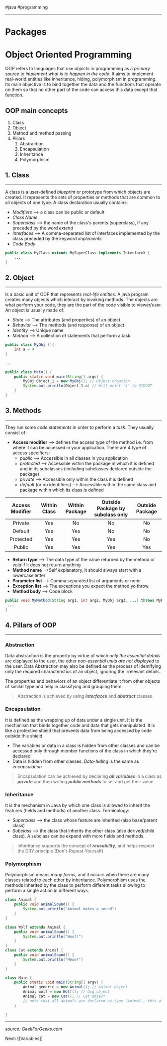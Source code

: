 #java #programming 

---
# Packages


# Object Oriented Programming
OOP refers to languages that use *objects* in programming as a *primary source* to *implement what is to happen in the code*. It aims to implement real-world entities like inheritance, hiding, polymorphism in programming. Its main objective is to bind together the data and the functions that operate on them so that no other part of the code can access this data except that function.

## OOP main concepts
1. Class
2. Object
3. Method and method passing
4. Pillars
	1. Abstraction
	2. Encapsulation
	3. Inheritance
	4. Polymorphism

## 1. Class
---
A class is a user-defined *blueprint* or prototype from which objects are created. It represents the sets of properties or methods that are common to all objects of one type.
A class declaration usually contains:
- *Modifiers* --> a class can be public or default
- *Class Name*
- *Superclass* --> the name of the class's parents (superclass), if any preceded by the word *extend*
- *Interfaces* --> A comma-separated list of interfaces implemented by the class preceded by the keyword *implements*
- *Code Body*

```java
public class MyClass extends MySuperClass implements InterfaceX {
	...
}
```

## 2. Object
---
Is a basic unit of OOP that represents *real-life entities*. A java program creates many objects which interact by invoking methods. The objects are what perform your code, they are the part of the code visible to viewer/user. An object is usually made of:
- *State* --> The attributes (and properties) of an object
- *Behavior* --> The methods (and response) of an object
- *Identity* --> Unique name
- *Method*  --> A collection of statements that perform a task.

```java
public class MyObj (){
	int a = 4
}

...

public class Main() {
	public static void main(String[] args) {
		MyObj Object_1 = new MyObj(); // Object creation
		System.out.println(Object_1.a) // Will print '4' to STDOUT
	}
}
```

## 3. Methods
---
They run some *code statements* in order to perform a *task*. They usually consist of:
-  **Access modifier** --> defines the access type of the method i.e. from where it can be accessed in your application. There are 4 type of access specifiers:
	- *public* --> Accessible in all classes in you application
	- *protected* --> Accessible within the package in which it is defined and in its subclasses (including subclasses declared outside the package)
	- *private* --> Accessible only within the class it is defined
	- *default* (or no identifiers) --> Accessible within the same class and package within which its class is defined

| Access Modifier | Within Class | Within Package | Outside Package by subclass only | Outside Package |
|:---------------:|:------------:|:--------------:|:--------------------------------:|:---------------:|
|     Private     |     Yes      |       No       |                No                |       No        |
|     Default     |     Yes      |      Yes       |                No                |       No        |
|    Protected    |     Yes      |      Yes       |               Yes                |       No        |
|     Public      |     Yes      |      Yes       |               Yes                |       Yes       |


- **Return type** --> The data type of the value returned by the method or *void* if it does not return anything
- **Method name** -->Self explanatory, it should always start with a lowercase letter
- **Parameter list** --> Comma separated list of arguments or none
- **Exception list** --> The exceptions you expect the method yo throw.
- **Method body** --> Code block

```java
public void MyMethod(String arg1, int arg2, MyObj arg3, ...) throws MyException {
 ...
}
```

## 4. Pillars of OOP
---
### Abstraction
Data abstraction is the property by virtue of which *only the essential details* are displayed to the user, the other *non-essential units are not displayed* to the user. Data Abstraction may also be defined as the process of identifying only the required characteristics of an object, ignoring the irrelevant details. 

The properties and behaviors of an object differentiate it from other objects of similar type and help in classifying and grouping them

> Abstraction is achieved by using ***interfaces*** and ***abstract*** classes.

### Encapsulation
It is defined as the wrapping up of data under a single unit. It is the mechanism that binds together code and data that gets manipulated. It is like a protective shield that prevents data from being accessed by code outside this shield

- The variables or data in a class is hidden from other classes and can be accessed only through member functions of the class in which they're declared
- Data is hidden from other classes. *Data-hiding* is the same as *encapsulation*

> Encapsulation can be achieved by declaring ***all variables*** in a class as ***private*** and then writing ***public methods*** to set and get their value.

### Inheritance
It is the mechanism in Java by which one class is allowed to inherit the features (fields and methods) of another class. Terminology:
- *Superclass*  --> the class whose feature are inherited  (also base/parent class)
- *Subclass* --> the class that inherits the other class (also derived/child class). A subclass can be expand with more fields and methods.

> Inheritance supports the concept of ***reusability***, and helps respect the DRY principle (Don't-Repeat-Yourself)

### Polymorphism
Polymorphism means *many forms*, and it occurs when there are many classes related to each other by inheritance. Polymorphism uses the methods inherited by the class to perform different tasks allowing to perform a single action in different ways.

```java
class Animal {
	public void animalSound() {
		System.out.println("Animal makes a sound")
	}
}

class Wolf extends Animal {
	public void animalSound() {
		System.out.println("Woof!")
	}
}
class Cat extends Animal {
	public void animalSound() {
		System.out.println("Meow!")
	}
}

class Main {
	public static void main(String[] argv) {
		Animal generic = new Animal(); // Animal object
		Animal wolf = new Wolf(); // Dog object
		Animal cat = new Cat(); // Cat object
		// note that all animals are declared as type 'Animal', this allowes flexibility
	}

}
```

---

*source: GeekForGeeks.com*

Next: [[Variables]]
